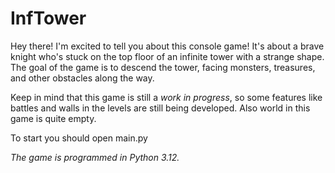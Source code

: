 # InfTower
Hey there! I'm excited to tell you about this console game! It's about a brave knight who's stuck on the top floor of an infinite tower with a strange shape. The goal of the game is to descend the tower, facing monsters, treasures, and other obstacles along the way.

Keep in mind that this game is still a *work in progress*, so some features like battles and walls in the levels are still being developed. Also world in this game is quite empty.

To start you should open main.py

_The game is programmed in Python 3.12._
